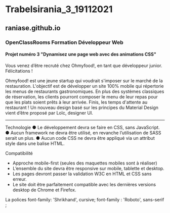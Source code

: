 
# Trabelsirania_3_19112021

## raniase.github.io

### OpenClassRooms Formation Développeur Web

#### Projet numéro 3 "Dynamisez une page web avec des animations CSS"

Vous venez d’être recruté chez Ohmyfood!, en tant que développeur junior. Félicitations !

Ohmyfood! est une jeune startup qui voudrait s'imposer sur le marché de la restauration. L'objectif est de développer un site 100% mobile qui répertorie les menus de restaurants gastronomiques. En plus des systèmes classiques de réservation, les clients pourront composer le menu de leur repas pour que les plats soient prêts à leur arrivée. Finis, les temps d'attente au restaurant !
Un nouveau design basé sur les principes du Material Design vient d’être proposé par Loïc, designer UI.

---

Technologie
● Le développement devra se faire en CSS, sans JavaScript.
● Aucun framework ne devra être utilisé, en revanche l’utilisation de SASS serait un plus.
● Aucun code CSS ne devra être appliqué via un attribut style dans une balise HTML.

Compatibilité
- Approche mobile-first (seules des maquettes mobiles sont à réaliser)
- L’ensemble du site devra être responsive sur mobile, tablette et desktop.
- Les pages devront passer la validation W3C en HTML et CSS sans erreur.
- Le site doit être parfaitement compatible avec les dernières versions desktop de Chrome et Firefox.

La polices 
font-family: 'Shrikhand', cursive;
font-family : 'Roboto', sans-serif ;